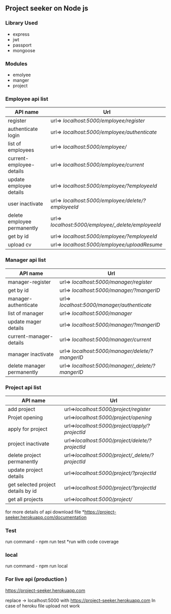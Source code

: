 ## Project seeker on Node js

### Library Used
* express
* jwt
* passport
* mongoose

### Modules
* emolyee
* manger
* project

### Employee api list 
|API name| Url |
|---|---|
|register                     | url=> *localhost:5000/employee/register*|
|authenticate login           | url=> *localhost:5000/employee/authenticate*|
|list of employees            | url=> *localhost:5000/employee/*|
|current-employee-details     | url=> *localhost:5000/employee/current*|
|update employee details      | url=> *localhost:5000/employee/?employeeId*|
|user inactivate              | url=> *localhost:5000/employee/delete/?employeeId*|
|delete employee permanently  | url=> *localhost:5000/employee/_delete/employeeId*|
|get by id                    | url=> *localhost:5000/employee/?employeeId*|
|upload cv                    | url=> *localhost:5000/employee/uploadResume*|

### Manager api list 
|API name| Url |
|---|---|
|manager-register              |url=> *localhost:5000/manager/register*|
|get by id                     |url=> *localhost:5000/manager/?mangerID*|
|manager-authenticate          |url=> *localhost:5000/manager/authenticate*|
|list of manager               |url=> *localhost:5000/manager*|
|update mager details          |url=> *localhost:5000/manager/?mangerID*|
|current-manager-details       |url=> *localhost:5000/manager/current*|
|manager inactivate            |url=> *localhost:5000/manager/delete/?mangerID*|
|delete manager permanently    |url=> *localhost:5000/manager/_delete/?mangerID*|

### Project api list 
|API name| Url |
|---|---|
|add project                         |url=>*localhost:5000/project/register*|
|Projet opening                      |url=>*localhost:5000/project/opening*|
|apply for project                   |url=>*localhost:5000/project/apply/?projectId*|
|project inactivate                  |url=>*localhost:5000/project/delete/?projectId*|
|delete project permanently          |url=>*localhost:5000/project/_delete/?projectId*|
|update project details              |url=>*localhost:5000/project/?projectId*|
|get selected project details by id  |url=>*localhost:5000/project/?projectId*|
|get all projects                    |url=>*localhost:5000/project/*|


for more details of api download file *https://project-seeker.herokuapp.com/documentation



### Test
run command - npm run test
*run with code coverage

### local
run command - npm run local

### For live api (production )
https://project-seeker.herokuapp.com

replace -> localhost:5000 with https://project-seeker.herokuapp.com
In case of heroku file upload not work